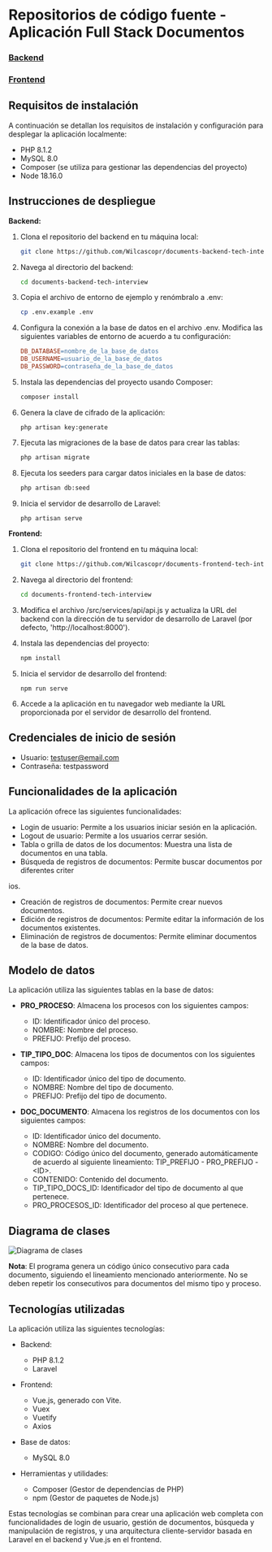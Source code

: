 # Repositorios de código fuente - Aplicación Full Stack Documentos 

### [Backend](https://github.com/Wilcascopr/documents-backend-tech-interview)

### [Frontend](https://github.com/Wilcascopr/documents-frontend-tech-interview)

## Requisitos de instalación

A continuación se detallan los requisitos de instalación y configuración para desplegar la aplicación localmente:

- PHP 8.1.2
- MySQL 8.0
- Composer (se utiliza para gestionar las dependencias del proyecto)
- Node 18.16.0

## Instrucciones de despliegue

**Backend:**

1. Clona el repositorio del backend en tu máquina local:

   ```bash
   git clone https://github.com/Wilcascopr/documents-backend-tech-interview
   ```

2. Navega al directorio del backend:

   ```bash
   cd documents-backend-tech-interview
   ```

3. Copia el archivo de entorno de ejemplo y renómbralo a .env:

   ```bash
   cp .env.example .env
   ```

4. Configura la conexión a la base de datos en el archivo .env. Modifica las siguientes variables de entorno de acuerdo a tu configuración:

   ```makefile
   DB_DATABASE=nombre_de_la_base_de_datos
   DB_USERNAME=usuario_de_la_base_de_datos
   DB_PASSWORD=contraseña_de_la_base_de_datos
   ```

5. Instala las dependencias del proyecto usando Composer:

   ```bash
   composer install
   ```

6. Genera la clave de cifrado de la aplicación:

   ```vbnet
   php artisan key:generate
   ```

7. Ejecuta las migraciones de la base de datos para crear las tablas:

   ```bash
   php artisan migrate
   ```

8. Ejecuta los seeders para cargar datos iniciales en la base de datos:

   ```bash
   php artisan db:seed
   ```

9. Inicia el servidor de desarrollo de Laravel:

   ```bash
   php artisan serve
   ```

**Frontend:**

1. Clona el repositorio del frontend en tu máquina local:

   ```bash
   git clone https://github.com/Wilcascopr/documents-frontend-tech-interview
   ```

2. Navega al directorio del frontend:

   ```bash
   cd documents-frontend-tech-interview
   ```

3. Modifica el archivo /src/services/api/api.js y actualiza la URL del backend con la dirección de tu servidor de desarrollo de Laravel (por defecto, 'http://localhost:8000').

4. Instala las dependencias del proyecto:

   ```bash
   npm install
   ```

5. Inicia el servidor de desarrollo del frontend:

   ```arduino
   npm run serve
   ```

6. Accede a la aplicación en tu navegador web mediante la URL proporcionada por el servidor de desarrollo del frontend.

## Credenciales de inicio de sesión

- Usuario: testuser@email.com
- Contraseña: testpassword

## Funcionalidades de la aplicación

La aplicación ofrece las siguientes funcionalidades:

- Login de usuario: Permite a los usuarios iniciar sesión en la aplicación.
- Logout de usuario: Permite a los usuarios cerrar sesión.
- Tabla o grilla de datos de los documentos: Muestra una lista de documentos en una tabla.
- Búsqueda de registros de documentos: Permite buscar documentos por diferentes criter

ios.
- Creación de registros de documentos: Permite crear nuevos documentos.
- Edición de registros de documentos: Permite editar la información de los documentos existentes.
- Eliminación de registros de documentos: Permite eliminar documentos de la base de datos.

## Modelo de datos

La aplicación utiliza las siguientes tablas en la base de datos:

- **PRO_PROCESO**: Almacena los procesos con los siguientes campos:
  - ID: Identificador único del proceso.
  - NOMBRE: Nombre del proceso.
  - PREFIJO: Prefijo del proceso.

- **TIP_TIPO_DOC**: Almacena los tipos de documentos con los siguientes campos:
  - ID: Identificador único del tipo de documento.
  - NOMBRE: Nombre del tipo de documento.
  - PREFIJO: Prefijo del tipo de documento.

- **DOC_DOCUMENTO**: Almacena los registros de los documentos con los siguientes campos:
  - ID: Identificador único del documento.
  - NOMBRE: Nombre del documento.
  - CODIGO: Código único del documento, generado automáticamente de acuerdo al siguiente lineamiento: TIP_PREFIJO - PRO_PREFIJO - \<ID\>.
  - CONTENIDO: Contenido del documento.
  - TIP_TIPO_DOCS_ID: Identificador del tipo de documento al que pertenece.
  - PRO_PROCESOS_ID: Identificador del proceso al que pertenece.

 ## Diagrama de clases
 ![Diagrama de clases](https://i.ibb.co/7jkZCdm/Screenshot-2023-06-23-191304.png)

**Nota**: El programa genera un código único consecutivo para cada documento, siguiendo el lineamiento mencionado anteriormente. No se deben repetir los consecutivos para documentos del mismo tipo y proceso.

## Tecnologías utilizadas

La aplicación utiliza las siguientes tecnologías:

- Backend:
  - PHP 8.1.2
  - Laravel

- Frontend:
  - Vue.js, generado con Vite.
  - Vuex
  - Vuetify
  - Axios

- Base de datos:
  - MySQL 8.0

- Herramientas y utilidades:
  - Composer (Gestor de dependencias de PHP)
  - npm (Gestor de paquetes de Node.js)

Estas tecnologías se combinan para crear una aplicación web completa con funcionalidades de login de usuario, gestión de documentos, búsqueda y manipulación de registros, y una arquitectura cliente-servidor basada en Laravel en el backend y Vue.js en el frontend.
